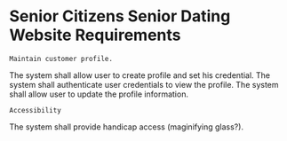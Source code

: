 # Senior Citizens Senior Dating Website Requirements


	Maintain customer profile.

The system shall allow user to create profile and set his credential.
The system shall authenticate user credentials to view the profile.
The system shall allow user to update the profile information.

	Accessibility

The system shall provide handicap access (maginifying glass?).

